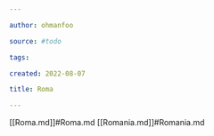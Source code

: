 ```yaml
---

author: ohmanfoo

source: #todo

tags: 

created: 2022-08-07

title: Roma

---
```

[[Roma.md]]#Roma.md
[[Romania.md]]#Romania.md